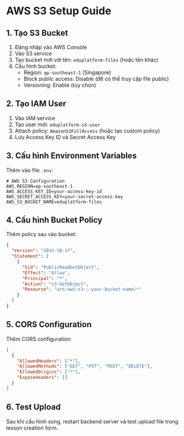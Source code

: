 # AWS S3 Setup Guide

## 1. Tạo S3 Bucket

1. Đăng nhập vào AWS Console
2. Vào S3 service
3. Tạo bucket mới với tên: `eduplatform-files` (hoặc tên khác)
4. Cấu hình bucket:
   - Region: `ap-southeast-1` (Singapore)
   - Block public access: Disable (để có thể truy cập file public)
   - Versioning: Enable (tùy chọn)

## 2. Tạo IAM User

1. Vào IAM service
2. Tạo user mới: `eduplatform-s3-user`
3. Attach policy: `AmazonS3FullAccess` (hoặc tạo custom policy)
4. Lưu Access Key ID và Secret Access Key

## 3. Cấu hình Environment Variables

Thêm vào file `.env`:

```env
# AWS S3 Configuration
AWS_REGION=ap-southeast-1
AWS_ACCESS_KEY_ID=your-access-key-id
AWS_SECRET_ACCESS_KEY=your-secret-access-key
AWS_S3_BUCKET_NAME=eduplatform-files
```

## 4. Cấu hình Bucket Policy

Thêm policy sau vào bucket:

```json
{
  "Version": "2012-10-17",
  "Statement": [
    {
      "Sid": "PublicReadGetObject",
      "Effect": "Allow",
      "Principal": "*",
      "Action": "s3:GetObject",
      "Resource": "arn:aws:s3:::your-bucket-name/*"
    }
  ]
}
```

## 5. CORS Configuration

Thêm CORS configuration:

```json
[
  {
    "AllowedHeaders": ["*"],
    "AllowedMethods": ["GET", "PUT", "POST", "DELETE"],
    "AllowedOrigins": ["*"],
    "ExposeHeaders": []
  }
]
```

## 6. Test Upload

Sau khi cấu hình xong, restart backend server và test upload file trong lesson creation form.
